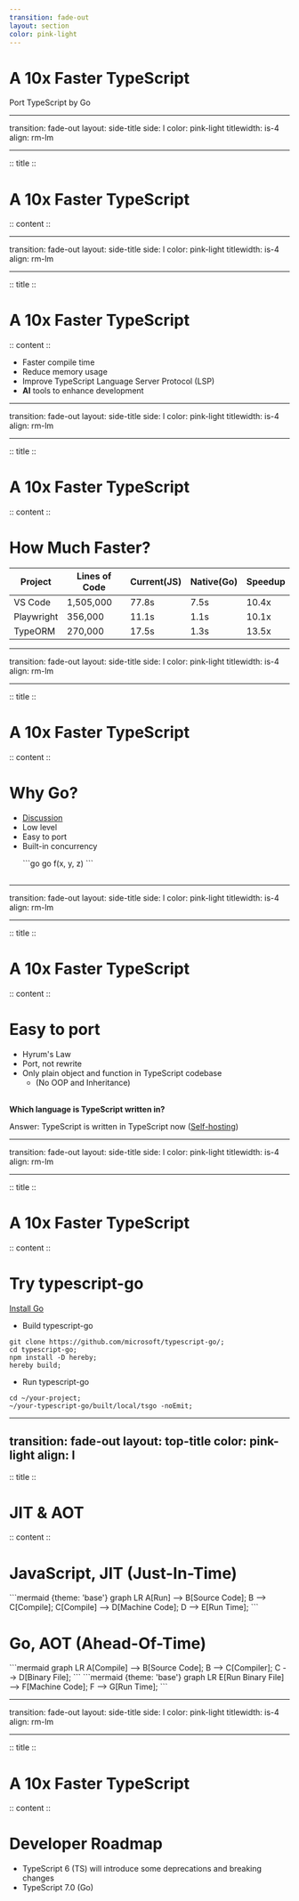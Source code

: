 ```yaml
---
transition: fade-out
layout: section
color: pink-light
---
```


<div class="text-center">
  <h1>A 10x Faster TypeScript</h1>
  Port TypeScript by Go
  <Oh />
</div>

---
transition: fade-out
layout: side-title
side: l
color: pink-light
titlewidth: is-4
align: rm-lm

---
:: title ::

# A 10x Faster TypeScript

:: content ::

<Youtube id="pNlq-EVld70" width="550px" height="300px"/>

---
transition: fade-out
layout: side-title
side: l
color: pink-light
titlewidth: is-4
align: rm-lm

---
:: title ::

# A 10x Faster TypeScript

:: content ::

- Faster compile time
- Reduce memory usage
- Improve TypeScript Language Server Protocol (LSP)
- <strong>AI</strong> tools to enhance development

---
transition: fade-out
layout: side-title
side: l
color: pink-light
titlewidth: is-4
align: rm-lm

---
:: title ::

# A 10x Faster TypeScript

:: content ::

# How Much Faster?

|**Project**|**Lines of Code**|**Current(JS)**|**Native(Go)**|**Speedup**|
|--------|--------|--------|--------|--------|
|VS Code|1,505,000|77.8s|7.5s|10.4x|
|Playwright|356,000|11.1s|1.1s|10.1x|
|TypeORM|	270,000|17.5s|1.3s|13.5x|

---
transition: fade-out
layout: side-title
side: l
color: pink-light
titlewidth: is-4
align: rm-lm

---
:: title ::

# A 10x Faster TypeScript

:: content ::

# Why Go?

- <a href="https://github.com/microsoft/typescript-go/discussions/411" target="_blank">Discussion</a>
- Low level
- Easy to port
- Built-in concurrency
<div style="padding: 0 24px 16px;">
```go
go f(x, y, z)
```
</div>

---
transition: fade-out
layout: side-title
side: l
color: pink-light
titlewidth: is-4
align: rm-lm

---
:: title ::

# A 10x Faster TypeScript

:: content ::

# Easy to port

- Hyrum's Law
- Port, not rewrite
- Only plain object and function in TypeScript codebase
  - (No OOP and Inheritance)

<v-click>
<br/>
<b>Which language is TypeScript written in?</b>
</v-click>
<v-click>
<p>Answer: TypeScript is written in TypeScript now (<a href="https://en.wikipedia.org/wiki/Self-hosting_(compilers)" target="_blank">Self-hosting</a>)</p>
</v-click>

---
transition: fade-out
layout: side-title
side: l
color: pink-light
titlewidth: is-4
align: rm-lm

---
:: title ::

# A 10x Faster TypeScript

:: content ::

# Try typescript-go

<a href="https://go.dev/doc/install" target="_blank">Install Go</a>
- Build typescript-go
```shell
git clone https://github.com/microsoft/typescript-go/;
cd typescript-go;
npm install -D hereby;
hereby build;
```

- Run typescript-go
```shell
cd ~/your-project;
~/your-typescript-go/built/local/tsgo -noEmit;
``` 

---
transition: fade-out
layout: top-title
color: pink-light
align: l
---

:: title ::

# JIT & AOT

:: content ::

<h1>JavaScript, JIT (Just-In-Time)</h1>
<v-click>
```mermaid {theme: 'base'}
graph LR
    A[Run] --> B[Source Code];
    B --> C[Compile];
    C[Compile] --> D[Machine Code];
    D --> E[Run Time];
```
</v-click>
<br />
<h1>Go, AOT (Ahead-Of-Time)</h1>
<v-click>
```mermaid
graph LR
    A[Compile] --> B[Source Code];
    B --> C[Compiler];
    C --> D[Binary File];
```
</v-click>
<v-click>
```mermaid  {theme: 'base'}
graph LR
    E[Run Binary File] --> F[Machine Code];
    F --> G[Run Time];
``` 
</v-click>

---
transition: fade-out
layout: side-title
side: l
color: pink-light
titlewidth: is-4
align: rm-lm

---
:: title ::

# A 10x Faster TypeScript

:: content ::

# Developer Roadmap

- TypeScript 6 (TS) will introduce some deprecations and breaking changes
- TypeScript 7.0 (Go)